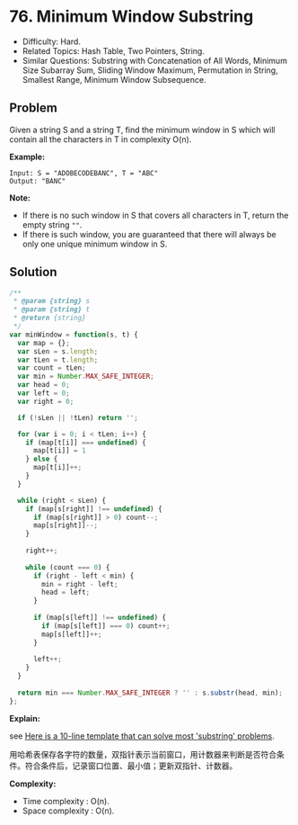 # 76. Minimum Window Substring

- Difficulty: Hard.
- Related Topics: Hash Table, Two Pointers, String.
- Similar Questions: Substring with Concatenation of All Words, Minimum Size Subarray Sum, Sliding Window Maximum, Permutation in String, Smallest Range, Minimum Window Subsequence.

## Problem

Given a string S and a string T, find the minimum window in S which will contain all the characters in T in complexity O(n).

**Example:**

```
Input: S = "ADOBECODEBANC", T = "ABC"
Output: "BANC"
```

**Note:**

- If there is no such window in S that covers all characters in T, return the empty string ```""```.
- If there is such window, you are guaranteed that there will always be only one unique minimum window in S.

## Solution

```javascript
/**
 * @param {string} s
 * @param {string} t
 * @return {string}
 */
var minWindow = function(s, t) {
  var map = {};
  var sLen = s.length;
  var tLen = t.length;
  var count = tLen;
  var min = Number.MAX_SAFE_INTEGER;
  var head = 0;
  var left = 0;
  var right = 0;

  if (!sLen || !tLen) return '';

  for (var i = 0; i < tLen; i++) {
    if (map[t[i]] === undefined) {
      map[t[i]] = 1
    } else {
      map[t[i]]++;
    }
  }

  while (right < sLen) {
    if (map[s[right]] !== undefined) {
      if (map[s[right]] > 0) count--;
      map[s[right]]--;
    }
    
    right++;
    
    while (count === 0) {
      if (right - left < min) {
        min = right - left;
        head = left;
      }
      
      if (map[s[left]] !== undefined) {
        if (map[s[left]] === 0) count++;
        map[s[left]]++;
      }
      
      left++;
    }
  }
  
  return min === Number.MAX_SAFE_INTEGER ? '' : s.substr(head, min);
};
```

**Explain:**

see [Here is a 10-line template that can solve most 'substring' problems](https://leetcode.com/problems/minimum-window-substring/discuss/26808/Here-is-a-10-line-template-that-can-solve-most-'substring'-problems).

用哈希表保存各字符的数量，双指针表示当前窗口，用计数器来判断是否符合条件。符合条件后，记录窗口位置、最小值；更新双指针、计数器。

**Complexity:**

* Time complexity : O(n).
* Space complexity : O(n).
